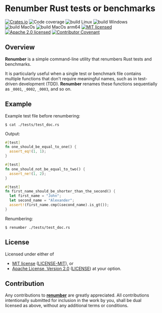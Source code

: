 # Renumber Rust tests or benchmarks

[![Crates.io][crates-badge]][crates-url]
![Code coverage][coverage-badge]
![build Linux][build-badge-linux]
![build Windows][build-badge-windows]
![build MacOs][build-badge-macos]
![build MacOs arm64][build-badge-macos-arm64]
[![MIT licensed][mit-badge]][mit-url]
[![Apache 2.0 licensed][apache-badge]][apache-url]
[![Contributor Covenant][coc-badge]][coc-url]

[crates-badge]: https://img.shields.io/crates/v/renumber.svg
[crates-url]: https://crates.io/crates/renumber
[mit-badge]: https://img.shields.io/badge/License-MIT-blue.svg
[mit-url]: LICENSE-MIT
[apache-badge]: https://img.shields.io/badge/License-Apache%202.0-blue.svg
[apache-url]: LICENSE
[build-badge-linux]: https://github.com/EngosSoftware/renumber/actions/workflows/build-linux.yml/badge.svg
[build-badge-windows]: https://github.com/EngosSoftware/renumber/actions/workflows/build-windows.yml/badge.svg
[build-badge-macos]: https://github.com/EngosSoftware/renumber/actions/workflows/build-macos.yml/badge.svg
[build-badge-macos-arm64]: https://github.com/EngosSoftware/renumber/actions/workflows/build-macos-m1.yml/badge.svg
[coverage-badge]: https://img.shields.io/badge/Code%20coverage-100%25-green.svg
[coc-badge]: https://img.shields.io/badge/Contributor%20Covenant-2.1-4baaaa.svg
[coc-url]: CODE_OF_CONDUCT.md
[repository-url]: https://github.com/EngosSoftware/renumber

## Overview

**Renumber** is a simple command-line utility that renumbers Rust tests and benchmarks.

It is particularly useful when a single test or benchmark file contains multiple functions
that don't require meaningful names, such as in test-driven development (TDD).
**Renumber** renames these functions sequentially as `_0001`, `_0002`, `_0003`, and so on.

## Example

Example test file before renumbering:

```shell
$ cat ./tests/test_doc.rs
```

Output:

```rust
#[test]
fn one_should_be_equal_to_one() {
  assert_eq!(1, 1);
}

#[test]
fn one_should_not_be_equal_to_two() {
  assert_ne!(1, 2);
}

#[test]
fn first_name_should_be_shorter_than_the_second() {
  let first_name = "John";
  let second_name = "Alexander";
  assert!(first_name.cmp(&second_name).is_gt());
}
```

Renumbering:

```shell
$ renumber ./tests/test_doc.rs
```

## License

Licensed under either of

- [MIT license](https://opensource.org/licenses/MIT) ([LICENSE-MIT](LICENSE-MIT)), or
- [Apache License, Version 2.0](https://www.apache.org/licenses/LICENSE-2.0) ([LICENSE](LICENSE))
  at your option.

## Contribution

Any contributions to [**renumber**][repository-url] are greatly appreciated.
All contributions intentionally submitted for inclusion in the work by you,
shall be dual licensed as above, without any additional terms or conditions.
